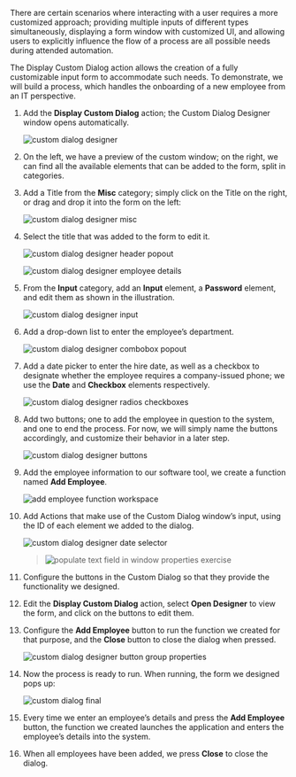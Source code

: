 There are certain scenarios where interacting with a user requires a more customized approach; providing multiple inputs of different types simultaneously, displaying a form window with customized UI, and allowing users to explicitly influence the flow of a process are all possible needs during attended automation.

The Display Custom Dialog action allows the creation of a fully customizable input form to accommodate such needs. To demonstrate, we will build a process, which handles the onboarding of a new employee from an IT perspective.

1. Add the **Display Custom Dialog** action; the Custom Dialog Designer window opens automatically.
 
    ![custom dialog designer](..\media\custom-dialog-designer.png)

1. On the left, we have a preview of the custom window; on the right, we can find all the available elements that can be added to the form, split in categories.

1. Add a Title from the **Misc** category; simply click on the Title on the right, or drag and drop it into the form on the left:
 
    ![custom dialog designer misc](..\media\custom-dialog-designer-misc.png)

1. Select the title that was added to the form to edit it.

    ![custom dialog designer header popout](..\media\custom-dialog-designer-header-popout.png)
 
    ![custom dialog designer employee details](..\media\custom-dialog-designer-employee-details.png)

1. From the **Input** category, add an **Input** element, a **Password** element, and edit them as shown in the illustration.
 
    ![custom dialog designer input](..\media\custom-dialog-designer-input.png)

1. Add a drop-down list to enter the employee’s department.

    ![custom dialog designer combobox popout](..\media\custom-dialog-designer-combobox-popout.png)

1. Add a date picker to enter the hire date, as well as a checkbox to designate whether the employee requires a company-issued phone; we use the **Date** and **Checkbox** elements respectively. 
 
    ![custom dialog designer radios checkboxes](..\media\custom-dialog-designer-radios-checkboxes.png)

1. Add two buttons; one to add the employee in question to the system, and one to end the process. For now, we will simply name the buttons accordingly, and customize their behavior in a later step. 
 
    ![custom dialog designer buttons](..\media\custom-dialog-designer-buttons.png)

1. Add the employee information to our software tool, we create a function named **Add Employee**. 
 
    ![add employee function workspace](..\media\add-employee-function-workspace.png)

1. Add Actions that make use of the Custom Dialog window’s input, using the ID of each element we added to the dialog.
 
    ![custom dialog designer date selector](..\media\custom-dialog-designer-date-selector.png)
    

    > ![populate text field in window properties exercise](..\media\populate-text-field-in-window-properties-exercise.png)

1. Configure the buttons in the Custom Dialog so that they provide the functionality we designed.

1. Edit the **Display Custom Dialog** action, select **Open Designer** to view the form, and click on the buttons to edit them.

1. Configure the **Add Employee** button to run the function we created for that purpose, and the **Close** button to close the dialog when pressed.
 
    ![custom dialog designer button group properties](..\media\custom-dialog-designer-button-group-properties.png)

1. Now the process is ready to run. When running, the form we designed pops up:
 
    ![custom dialog final](..\media\custom-dialog-final.png)

1. Every time we enter an employee’s details and press the **Add Employee** button, the function we created launches the application and enters the employee’s details into the system.

1. When all employees have been added, we press **Close** to close the dialog.

